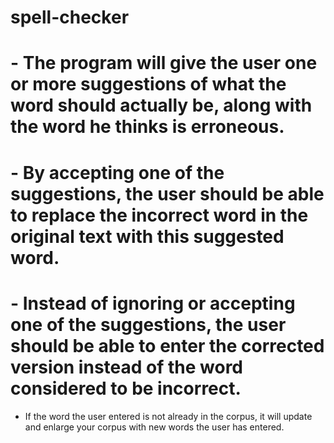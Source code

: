 # spell-checker

# - The program will give the user one or more suggestions of what the word should actually be, along with the word he thinks is erroneous.  
# - By accepting one of the suggestions, the user should be able to replace the incorrect word in the original text with this suggested word.
# - Instead of ignoring or accepting one of the suggestions, the user should be able to enter the corrected version instead of the word considered to be incorrect.
 - If the word the user entered is not already in the corpus, it will update and enlarge your corpus with new words the user has entered.
